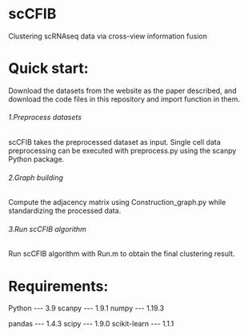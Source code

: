 # scCFIB
Clustering scRNAseq data via cross-view information fusion

# Quick start:
Download the datasets from the website as the paper described, and download the
code files in  this repository and import function in them.
###### 1.Preprocess datasets
   scCFIB takes the preprocessed dataset as input. Single cell data preprocessing can be executed with preprocess.py using the scanpy Python package.
###### 2.Graph building
   Compute the adjacency matrix using Construction_graph.py  while standardizing the processed data. 
###### 3.Run scCFIB algorithm
   Run scCFIB algorithm with Run.m to obtain the final clustering result.
# Requirements:
Python --- 3.9  scanpy --- 1.9.1  numpy --- 1.19.3

pandas --- 1.4.3  scipy --- 1.9.0  scikit-learn --- 1.1.1
